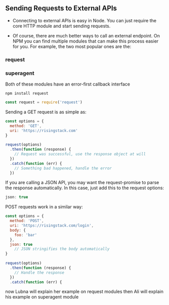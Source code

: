 ## Sending Requests to External APIs
* Connecting to external APIs is easy in Node. You can just require the core HTTP module and start sending requests.

* Of course, there are much better ways to call an external endpoint. On NPM you can find multiple modules that can make this process easier for you. Fo​r example, the two most popular ones are the:
### request
### superagent
Both of these modules have an error-first callback interface

```
npm install request
```

```js
const request = require('request')
```
Sending a GET request is as simple as:
```js
const options = {
  method: 'GET',
  uri: 'https://risingstack.com'
}
​
request(options)
  .then(function (response) {
    // Request was successful, use the response object at will
  })
  .catch(function (err) {
    // Something bad happened, handle the error
  })
```
If you are calling a JSON API, you may want the request-promise to parse the response automatically. In this case, just add this to the request options:

```js
json: true
```

POST requests work in a similar way:
```js
const options = {
  method: 'POST',
  uri: 'https://risingstack.com/login',
  body: {
    foo: 'bar'
  },
  json: true
    // JSON stringifies the body automatically
}
​
request(options)
  .then(function (response) {
    // Handle the response
  })
  .catch(function (err) {
```

now Lubna will explain her example on request modules
then
Ali will explain his example on superagent module
